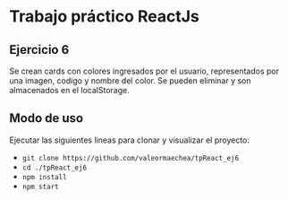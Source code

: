 # Trabajo práctico ReactJs

## Ejercicio 6

Se crean cards con colores ingresados por el usuario, representados por una imagen, codigo y nombre del color. Se pueden eliminar y son almacenados en el localStorage. 

## Modo de uso

Ejecutar las siguientes lineas para clonar y visualizar el proyecto:
- `git clone https://github.com/valeormaechea/tpReact_ej6`
- `cd ./tpReact_ej6`
- `npm install`
- `npm start`

